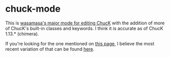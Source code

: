 # chuck-mode

This is [wasamasa's major mode for editing ChucK](https://github.com/wasamasa/chuck-mode) with the addition of more of ChucK's built-in classes and keywords. I think it is accurate as of ChucK 1.13.* (chimera).

If you're looking for the one mentioned on [this page](http://wiki.cs.princeton.edu/index.php/ChucKWithEmacs), I believe the most recent variation of that can be found [here](https://github.com/emacsattic/chuck-mode).